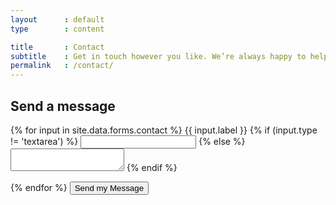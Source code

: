 ```yaml
---
layout      : default
type        : content

title       : Contact
subtitle    : Get in touch however you like. We’re always happy to help.
permalink   : /contact/
---
```


<form>
  <h2>Send a message</h2>
  {% for input in site.data.forms.contact %}
    <label>{{ input.label }}</label>
    {% if (input.type != 'textarea') %}
      <input name='{{ input.name }}' type='{{ input.type }}' required />
    {% else %}
      <textarea name='{{ input.name }}' required></textarea>
    {% endif %}

  {% endfor %}
  <button class='primary large'>
    <label>Send my Message</label>
  </button>
</form>
